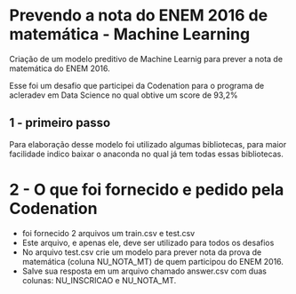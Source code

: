 # Prevendo a nota do ENEM 2016 de matemática - Machine Learning 

Criação de um modelo preditivo de Machine Learnig para prever a nota de matemática do ENEM 2016.  

Esse foi um desafio que participei da Codenation para o programa de acleradev em Data Science no qual obtive um score de 93,2% 

## 1 - primeiro passo 
 Para elaboração desse modelo foi utilizado algumas bibliotecas, para maior facilidade indico baixar o anaconda no qual já tem todas essas bibliotecas.

 # 2 - O que foi fornecido  e pedido pela Codenation

- foi fornecido 2 arquivos um train.csv e test.csv
- Este arquivo, e apenas ele, deve ser utilizado para todos os desafios
- No arquivo test.csv crie um modelo para prever nota da prova de matemática (coluna NU_NOTA_MT) de quem participou do ENEM 2016.
- Salve sua resposta em um arquivo chamado answer.csv com duas colunas: NU_INSCRICAO e NU_NOTA_MT.
